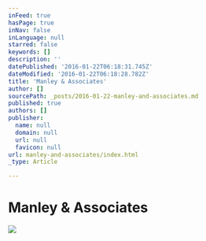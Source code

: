 ```yaml
---
inFeed: true
hasPage: true
inNav: false
inLanguage: null
starred: false
keywords: []
description: ''
datePublished: '2016-01-22T06:18:31.745Z'
dateModified: '2016-01-22T06:18:28.782Z'
title: 'Manley & Associates'
author: []
sourcePath: _posts/2016-01-22-manley-and-associates.md
published: true
authors: []
publisher:
  name: null
  domain: null
  url: null
  favicon: null
url: manley-and-associates/index.html
_type: Article

---
```

# Manley & Associates
![](https://the-grid-user-content.s3-us-west-2.amazonaws.com/509510f7-4268-40bd-ac4c-a22f85586140.jpg)